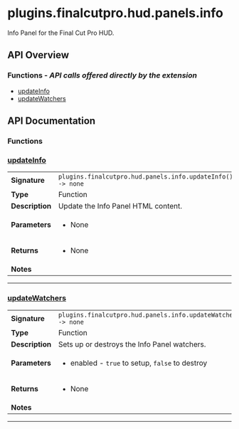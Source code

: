 # plugins.finalcutpro.hud.panels.info

Info Panel for the Final Cut Pro HUD.

## API Overview
### **Functions** - _API calls offered directly by the extension_
 * [updateInfo](#updateinfo)
 * [updateWatchers](#updatewatchers)


## API Documentation

### Functions


### [updateInfo](#updateinfo)

|                                             |                                                                                     |
| --------------------------------------------|-------------------------------------------------------------------------------------|
| **Signature**                               | `plugins.finalcutpro.hud.panels.info.updateInfo() -> none`                                                                    |
| **Type**                                    | Function                                                                     |
| **Description**                             | Update the Info Panel HTML content.                                                                     |
| **Parameters**                              | <ul><li>None</li></ul> |
| **Returns**                                 | <ul><li>None</li></ul>          |
| **Notes**                                   | <ul></ul>                |

---

### [updateWatchers](#updatewatchers)

|                                             |                                                                                     |
| --------------------------------------------|-------------------------------------------------------------------------------------|
| **Signature**                               | `plugins.finalcutpro.hud.panels.info.updateWatchers(enabled) -> none`                                                                    |
| **Type**                                    | Function                                                                     |
| **Description**                             | Sets up or destroys the Info Panel watchers.                                                                     |
| **Parameters**                              | <ul><li>enabled - `true` to setup, `false` to destroy</li></ul> |
| **Returns**                                 | <ul><li>None</li></ul>          |
| **Notes**                                   | <ul></ul>                |

---
